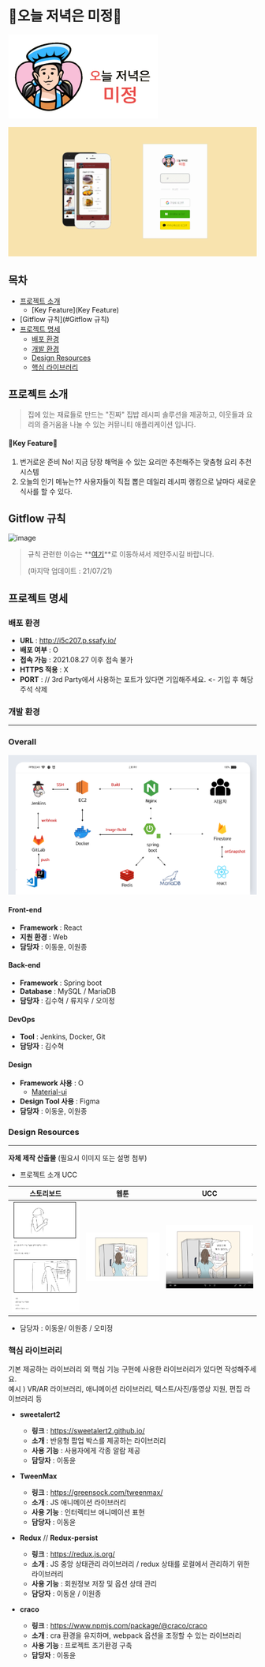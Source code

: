 # 🥇오늘 저녁은 미정🥇



![오미정-removebg-preview](./ReadmeImage/오미정-removebg-preview.png)



![main](./ReadmeImage/main.gif)



## 목차

- [프로젝트 소개](#프로젝트-소개)   
  - [Key Feature](Key Feature)
- [Gitflow 규칙](#Gitflow 규칙)
- [프로젝트 명세](#프로젝트-명세)
  - [배포 환경](#배포-환경)
  - [개발 환경](#개발-환경)
  - [Design Resources](#design-resources)
  - [핵심 라이브러리](#핵심-라이브러리)
    <br>



## 프로젝트 소개

> 집에 있는 재료들로 만드는 "진짜" 집밥 레시피 솔루션을 제공하고, 이웃들과 요리의 즐거움을 나눌 수 있는 커뮤니티 애플리케이션 입니다.



#### 🎉Key Feature🎉

1. 번거로운 준비 No! 지금 당장 해먹을 수 있는 요리만 추천해주는 맞춤형 요리 추천 시스템
2. 오늘의 인기 메뉴는?? 사용자들이 직접 뽑은 데일리 레시피 랭킹으로 날마다 새로운 식사를 할 수 있다.



## Gitflow 규칙


![image](https://user-images.githubusercontent.com/56239516/131271383-5c86bff3-af5d-4027-95b3-6e5af21a7190.png)



> 규칙 관련한 이슈는 **[여기](./회의록/gitflow.md)**로 이동하셔서 제안주시길 바랍니다.
>
> (마지막 업데이트 : 21/07/21)



## 프로젝트 명세

### 배포 환경

- __URL__ : http://i5c207.p.ssafy.io/
- __배포 여부__ : O 
- __접속 가능__ : 2021.08.27 이후 접속 불가
- __HTTPS 적용__ : X
- __PORT__ : // 3rd Party에서 사용하는 포트가 있다면 기입해주세요. <- 기입 후 해당 주석 삭제
  <br>

### 개발 환경

---

### Overall

![overall](./ReadmeImage/overall-1629372071602.png)





#### Front-end 

- __Framework__ : React 
- __지원 환경__ : Web 
- __담당자__ : 이동윤, 이원종
  <br>

#### Back-end

- __Framework__ : Spring boot 
- __Database__ : MySQL / MariaDB
- __담당자__ : 김수혁 / 류지우 / 오미정
  <br>
#### DevOps

- __Tool__ : Jenkins, Docker, Git
- __담당자__ : 김수혁
  <br>

#### Design

- __Framework 사용__ : O
  - [Material-ui](https://material-ui.com/)
- __Design Tool 사용__ :  Figma
- __담당자__ : 이동윤, 이원종
  <br>

### Design Resources

---



__자체 제작 산출물__ (필요시 이미지 또는 설명 첨부)

* 프로젝트 소개 UCC



| 스토리보드                   | 웹툰                                                         | UCC                                                          |
| ---------------------------- | ------------------------------------------------------------ | ------------------------------------------------------------ |
| ![](./readmeImage/story.PNG) | <img src="./ReadmeImage/webtoon.jpg" alt="웹툰3" style="zoom:50%;" /> | <img src="./ReadmeImage/ucc.png" alt="ucc" style="zoom:60%;" /> |

* 담당자 : 이동윤/ 이원종 / 오미정



### 핵심 라이브러리

기본 제공하는 라이브러리 외 핵심 기능 구현에 사용한 라이브러리가 있다면 작성해주세요.   
예시 ) VR/AR 라이브러리, 애니메이션 라이브러리, 텍스트/사진/동영상 지원, 편집 라이브러리 등

- __sweetalert2__

  - __링크__ : https://sweetalert2.github.io/
  - __소개__ : 반응형 팝업 박스를 제공하는 라이브러리
  - __사용 기능__ : 사용자에게 각종 알람 제공
  - __담당자__ : 이동윤

  

- __TweenMax__

  - __링크__ : https://greensock.com/tweenmax/
  - __소개__ : JS 애니메이션 라이브러리
  - __사용 기능__ : 인터렉티브 애니메이션 표현
  - __담당자__ : 이동윤
  
  

* __Redux__ // __Redux-persist__

  * __링크__ : https://redux.js.org/
  * __소개__ : JS 중앙 상태관리 라이브러리 /  redux 상태를 로컬에서 관리하기 위한 라이브러리
  * __사용 기능__ : 회원정보 저장 및 옵션 상태 관리
  * __담당자__ : 이동윤 / 이원종

  

* __craco__
  * __링크__ : https://www.npmjs.com/package/@craco/craco
  * __소개__ : cra 환경을 유지하며, webpack 옵션을 조정할 수 있는 라이브러리
  * __사용 기능__ : 프로젝트 초기환경 구축
  * __담당자__ : 이동윤

